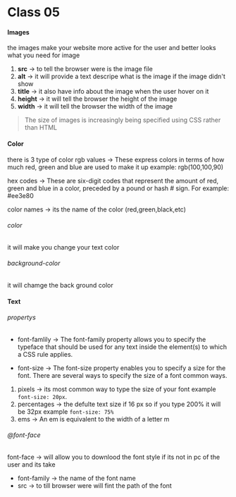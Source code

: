# Class 05


#### Images

the images make your website more active for the user and better looks what you need for image

1. **src** -> to tell the browser were is the image file
2. **alt** -> it will  provide a text descripe what is the image if the image didn't show
3. **title** -> it also have info about the image when the user hover on it 
4. **height** -> it will tell the browser the height of the image
5. **width** ->  it will tell the browser the width of the image

>The size of images is increasingly being specified using CSS rather than HTML

#### Color

there is 3 type of color
rgb values -> These express colors in terms of how much red, green and blue are used to make it up example: rgb(100,100,90)

hex codes -> These are six-digit codes that represent the amount of red, green and blue in a color, preceded by a pound or hash # sign. For example: #ee3e80

color names -> its the name of the color (red,green,black,etc)

###### color
it will make you change your text color

###### background-color
it will chamge the back ground color


#### Text

###### propertys

- font-famlily -> The font-family property allows you to specify the typeface that should be used for any text inside the element(s) to which a CSS rule applies.

- font-size -> The font-size property enables you to specify a size for the font. There are several ways to specify the size of a font common ways.

1. pixels -> its most common way to type the size of your font example `font-size: 20px`.
2. percentages -> the defulte text size if 16 px so if you type 200% it will be 32px example `font-size: 75%`
3. ems -> An em is equivalent to the width of a letter m

###### @font-face
font-face -> will allow you to downlood the font style if its not in pc of the user and its take
- font-family -> the name of the font name
- src -> to till browser were will fint the path of the font




